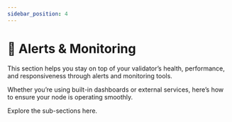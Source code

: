 ```yaml
---
sidebar_position: 4
---
```


# 🚨 Alerts & Monitoring

This section helps you stay on top of your validator’s health, performance, and responsiveness through alerts and monitoring tools.

Whether you’re using built-in dashboards or external services, here’s how to ensure your node is operating smoothly.

Explore the sub-sections here.

